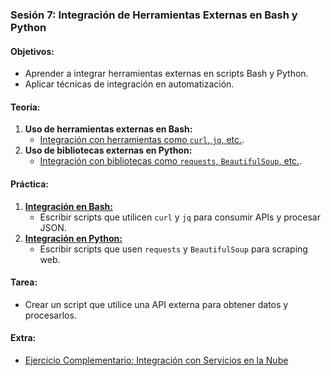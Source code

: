 ### **Sesión 7: Integración de Herramientas Externas en Bash y Python**
#### **Objetivos:**
- Aprender a integrar herramientas externas en scripts Bash y Python.
- Aplicar técnicas de integración en automatización.

#### **Teoría:**
1. **Uso de herramientas externas en Bash:**
   - [Integración con herramientas como `curl`, `jq`, etc.](bash.herramientas.md).
2. **Uso de bibliotecas externas en Python:**
   - [Integración con bibliotecas como `requests`, `BeautifulSoup`, etc.](python.bibliotecas.md).

#### **Práctica:**
1. [**Integración en Bash:**](practicas/PRACTICA.7.1.md)
   - Escribir scripts que utilicen `curl` y `jq` para consumir APIs y procesar JSON.
2. [**Integración en Python:**](practicas/PRACTICA.7.2.md)
   - Escribir scripts que usen `requests` y `BeautifulSoup` para scraping web.

#### **Tarea:**
- Crear un script que utilice una API externa para obtener datos y procesarlos.

#### **Extra:**
- [Ejercicio Complementario: Integración con Servicios en la Nube](extras/EXTRA.7.md)
